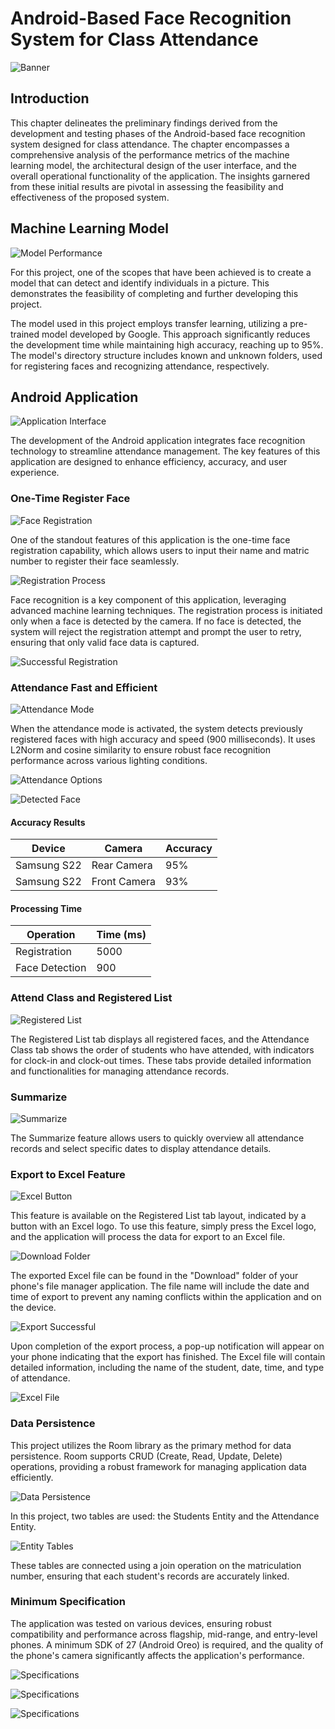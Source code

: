 # Android-Based Face Recognition System for Class Attendance

![Banner](https://github.com/RR21-crypto/FYP_FACE_RECOGNITION/assets/81364035/a177e642-6f4a-4e5c-a822-723546141d5b)

## Introduction

This chapter delineates the preliminary findings derived from the development and testing phases of the Android-based face recognition system designed for class attendance. The chapter encompasses a comprehensive analysis of the performance metrics of the machine learning model, the architectural design of the user interface, and the overall operational functionality of the application. The insights garnered from these initial results are pivotal in assessing the feasibility and effectiveness of the proposed system.

## Machine Learning Model

![Model Performance](https://github.com/RR21-crypto/FYP_FACE_RECOGNITION/assets/81364035/84a09014-0cf2-4f6c-ad47-2716484c1f1a)

For this project, one of the scopes that have been achieved is to create a model that can detect and identify individuals in a picture. This demonstrates the feasibility of completing and further developing this project.

The model used in this project employs transfer learning, utilizing a pre-trained model developed by Google. This approach significantly reduces the development time while maintaining high accuracy, reaching up to 95%. The model's directory structure includes known and unknown folders, used for registering faces and recognizing attendance, respectively.

## Android Application

![Application Interface](https://github.com/RR21-crypto/FYP_FACE_RECOGNITION/assets/81364035/2f8a4502-4a65-4b2f-9c6c-db4ed72072b0)

The development of the Android application integrates face recognition technology to streamline attendance management. The key features of this application are designed to enhance efficiency, accuracy, and user experience.

### One-Time Register Face

![Face Registration](https://github.com/RR21-crypto/FYP_FACE_RECOGNITION/assets/81364035/e70b3c03-0fb4-41f4-954d-7d5432ed22ca)

One of the standout features of this application is the one-time face registration capability, which allows users to input their name and matric number to register their face seamlessly.

![Registration Process](https://github.com/RR21-crypto/FYP_FACE_RECOGNITION/assets/81364035/86d8ca58-1389-4ce1-a5f5-cd716c421ec2)

Face recognition is a key component of this application, leveraging advanced machine learning techniques. The registration process is initiated only when a face is detected by the camera. If no face is detected, the system will reject the registration attempt and prompt the user to retry, ensuring that only valid face data is captured.

![Successful Registration](https://github.com/RR21-crypto/FYP_FACE_RECOGNITION/assets/81364035/7440a2a9-f7a3-4454-8a4c-f65f8d7f040c)

### Attendance Fast and Efficient

![Attendance Mode](https://github.com/RR21-crypto/FYP_FACE_RECOGNITION/assets/81364035/06fe25df-61e7-4a21-b48f-5684082e025f)

When the attendance mode is activated, the system detects previously registered faces with high accuracy and speed (900 milliseconds). It uses L2Norm and cosine similarity to ensure robust face recognition performance across various lighting conditions.

![Attendance Options](https://github.com/RR21-crypto/FYP_FACE_RECOGNITION/assets/81364035/15028fbb-3246-41cc-a14e-946ed846cd32)

![Detected Face](https://github.com/RR21-crypto/FYP_FACE_RECOGNITION/assets/81364035/93c732c4-ac01-41d3-85b0-c1fd300f4440)

#### Accuracy Results

| Device       | Camera      | Accuracy |
|--------------|-------------|----------|
| Samsung S22  | Rear Camera | 95%      |
| Samsung S22  | Front Camera| 93%      |

#### Processing Time

| Operation     | Time (ms) |
|---------------|-----------|
| Registration  | 5000      |
| Face Detection| 900       |

### Attend Class and Registered List

![Registered List](https://github.com/RR21-crypto/FYP_FACE_RECOGNITION/assets/81364035/6388f6e2-14af-4bd2-aacd-564c74bbe82f)

The Registered List tab displays all registered faces, and the Attendance Class tab shows the order of students who have attended, with indicators for clock-in and clock-out times. These tabs provide detailed information and functionalities for managing attendance records.

### Summarize

![Summarize](https://github.com/RR21-crypto/FYP_FACE_RECOGNITION/assets/81364035/8341c596-e8d0-42be-a172-4b10549a806a)

The Summarize feature allows users to quickly overview all attendance records and select specific dates to display attendance details.

### Export to Excel Feature

![Excel Button](https://github.com/RR21-crypto/FYP_FACE_RECOGNITION/assets/81364035/361db0a4-ad85-4f02-84c7-d0dc115a22fb)

This feature is available on the Registered List tab layout, indicated by a button with an Excel logo. To use this feature, simply press the Excel logo, and the application will process the data for export to an Excel file.

![Download Folder](https://github.com/RR21-crypto/FYP_FACE_RECOGNITION/assets/81364035/5748140a-ee7e-4576-ba6e-7acf4bcbeff4)

The exported Excel file can be found in the "Download" folder of your phone's file manager application. The file name will include the date and time of export to prevent any naming conflicts within the application and on the device.

![Export Successful](https://github.com/RR21-crypto/FYP_FACE_RECOGNITION/assets/81364035/c6856e01-c65e-41c5-ade4-465353cf8001)

Upon completion of the export process, a pop-up notification will appear on your phone indicating that the export has finished. The Excel file will contain detailed information, including the name of the student, date, time, and type of attendance.

![Excel File](https://github.com/RR21-crypto/FYP_FACE_RECOGNITION/assets/81364035/be7be434-c4e9-4e49-97a9-ca5c99c15e70)

### Data Persistence

This project utilizes the Room library as the primary method for data persistence. Room supports CRUD (Create, Read, Update, Delete) operations, providing a robust framework for managing application data efficiently.

![Data Persistence](https://github.com/RR21-crypto/FYP_FACE_RECOGNITION/assets/81364035/a903b0bc-41ea-45e1-b658-8097a7563d36)

In this project, two tables are used: the Students Entity and the Attendance Entity.

![Entity Tables](https://github.com/RR21-crypto/FYP_FACE_RECOGNITION/assets/81364035/49348cbc-07c2-4e03-a5b6-abeee981e9a7)

These tables are connected using a join operation on the matriculation number, ensuring that each student's records are accurately linked.

### Minimum Specification

The application was tested on various devices, ensuring robust compatibility and performance across flagship, mid-range, and entry-level phones. A minimum SDK of 27 (Android Oreo) is required, and the quality of the phone's camera significantly affects the application's performance.

![Specifications](https://github.com/RR21-crypto/FYP_FACE_RECOGNITION/assets/81364035/c7c40357-6c9d-443a-84fd-4bb2684ca512)

![Specifications](https://github.com/RR21-crypto/FYP_FACE_RECOGNITION/assets/81364035/61130d8a-c204-4788-9580-4cebb74582f6)

![Specifications](https://github.com/RR21-crypto/FYP_FACE_RECOGNITION/assets/81364035/2f8494e3-111c-497b-a868-ec26959fa15b)
